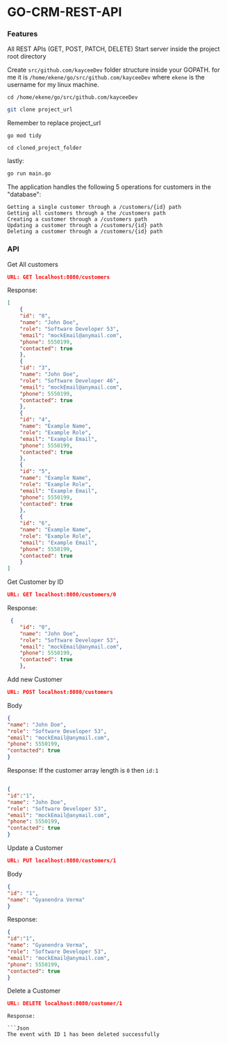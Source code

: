 # GO-CRM-REST-API

### Features

All REST APIs (GET, POST, PATCH, DELETE)
Start server inside the project root directory

Create `src/github.com/kayceeDev` folder structure inside your GOPATH. for me it is `/home/ekene/go/src/github.com/kayceeDev`
 where `ekene` is the username for my linux machine.


```
cd /home/ekene/go/src/github.com/kayceeDev
```
```bash
git clone project_url
```
Remember to replace project_url

```
go mod tidy
```
```
cd cloned_project_folder
```

lastly:

```bash
go run main.go
```

The application handles the following 5 operations for customers in the "database":
> 
    Getting a single customer through a /customers/{id} path
    Getting all customers through a the /customers path
    Creating a customer through a /customers path
    Updating a customer through a /customers/{id} path
    Deleting a customer through a /customers/{id} path

### API

Get All customers

```Json
URL: GET localhost:8080/customers
```

Response:

```Json
[
    {
    "id": "0",
    "name": "John Doe",
    "role": "Software Developer 53",
    "email": "mockEmail@anymail.com",
    "phone": 5550199,
    "contacted": true
    },
    {
    "id": "3",
    "name": "John Doe",
    "role": "Software Developer 46",
    "email": "mockEmail@anymail.com",
    "phone": 5550199,
    "contacted": true
    },
    {
    "id": "4",
    "name": "Example Name",
    "role": "Example Role",
    "email": "Example Email",
    "phone": 5550199,
    "contacted": true
    },
    {
    "id": "5",
    "name": "Example Name",
    "role": "Example Role",
    "email": "Example Email",
    "phone": 5550199,
    "contacted": true
    },
    {
    "id": "6",
    "name": "Example Name",
    "role": "Example Role",
    "email": "Example Email",
    "phone": 5550199,
    "contacted": true
    }
]
```

Get Customer by ID
```Json
URL: GET localhost:8080/customers/0
```

Response:
```Json
 {
    "id": "0",
    "name": "John Doe",
    "role": "Software Developer 53",
    "email": "mockEmail@anymail.com",
    "phone": 5550199,
    "contacted": true
    },
```

Add new Customer
```Json
URL: POST localhost:8080/customers
```

Body
```Json
{
"name": "John Doe",
"role": "Software Developer 53",
"email": "mockEmail@anymail.com",
"phone": 5550199,
"contacted": true
}
```
Response:
If the customer array length is `0` then `id:1`
```Json

{
"id":"1",
"name": "John Doe",
"role": "Software Developer 53",
"email": "mockEmail@anymail.com",
"phone": 5550199,
"contacted": true
}
```
Update a Customer
```Json
URL: PUT localhost:8080/customers/1
```
Body
```Json
{
"id": "1",
"name": "Gyanendra Verma"
}
```
Response:
```Json
{
"id":"1",
"name": "Gyanendra Verma",
"role": "Software Developer 53",
"email": "mockEmail@anymail.com",
"phone": 5550199,
"contacted": true
}
```
Delete a Customer
```Json
URL: DELETE localhost:8080/customer/1
```

```
Response:

```Json
The event with ID 1 has been deleted successfully
```
